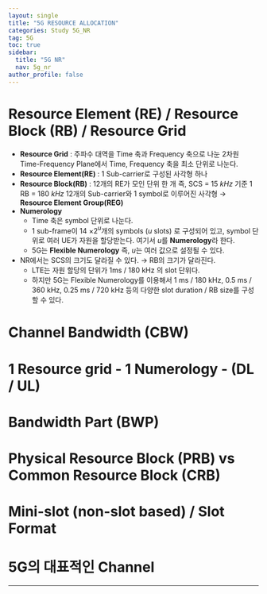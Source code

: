 ```yaml
---
layout: single
title: "5G RESOURCE ALLOCATION"
categories: Study 5G_NR
tag: 5G
toc: true
sidebar:
  title: "5G NR"
  nav: 5g_nr
author_profile: false
---
```


# Resource Element (RE) / Resource Block (RB) / Resource Grid

- **Resource Grid** :
주파수 대역을 Time 축과 Frequency 축으로 나눈 2차원 Time-Frequency Plane에서 Time, Frequency 축을 최소 단위로 나눈다.
- **Resource Element(RE)** :
1 Sub-carrier로 구성된 사각형 하나
- **Resource Block(RB)** :
12개의 RE가 모인 단위 한 개
즉, SCS = 15 $kHz$ 기준 1 RB = 180 $kHz$
12개의 Sub-carrier와 1 symbol로 이루어진 사각형 → **Resource Element Group(REG)**
- **Numerology**
    - Time 축은 symbol 단위로 나눈다.
    - 1 sub-frame이 14 $\times$2$^u$개의 symbols ($u$ slots)
    로 구성되어 있고, symbol 단위로 여러 UE가 자원을 할당받는다.
    여기서 $u$를 **Numerology**라 한다.
    - 5G는 **Flexible Numerology**
    즉, $u$는 여러 값으로 설정될 수 있다.
- NR에서는 SCS의 크기도 달라질 수 있다. → RB의 크기가 달라진다.
    - LTE는 자원 할당의 단위가 1ms / 180 kHz 의 slot 단위다.
    - 하지만 5G는 Flexible Numerology를 이용해서
    1 ms / 180 kHz, 0.5 ms / 360 kHz, 0.25 ms / 720 kHz 등의
    다양한 slot duration / RB size를 구성할 수 있다.

# Channel Bandwidth (CBW)

# 1 Resource grid - 1 Numerology - (DL / UL)

# Bandwidth Part (BWP)

# Physical Resource Block (PRB) vs Common Resource Block (CRB)

# Mini-slot (non-slot based) / Slot Format

# 5G의 대표적인 Channel


---